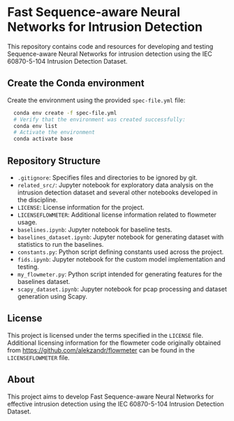 # Fast Sequence-aware Neural Networks for Intrusion Detection

This repository contains code and resources for developing and testing Sequence-aware Neural Networks for intrusion detection using the IEC 60870-5-104 Intrusion Detection Dataset.

## Create the Conda environment
Create the environment using the provided `spec-file.yml` file:

```sh
  conda env create -f spec-file.yml
  # Verify that the environment was created successfully:
  conda env list
  # Activate the environment
  conda activate base
```
## Repository Structure

- `.gitignore`: Specifies files and directories to be ignored by git.
- `related_src/`: Jupyter notebook for exploratory data analysis on the intrusion detection dataset and several other notebooks developed in the discipline.
- `LICENSE`: License information for the project.
- `LICENSEFLOWMETER`: Additional license information related to flowmeter usage.
- `baselines.ipynb`: Jupyter notebook for baseline tests.
- `baselines_dataset.ipynb`: Jupyter notebook for generating dataset with statistics to run the baselines.
- `constants.py`: Python script defining constants used across the project.
- `fids.ipynb`: Jupyter notebook for the custom model implementation and testing.
- `my_flowmeter.py`: Python script intended for generating features for the baselines dataset.
- `scapy_dataset.ipynb`: Jupyter notebook for pcap processing and dataset generation using Scapy.

## License

This project is licensed under the terms specified in the `LICENSE` file. Additional licensing information for the flowmeter code originally obtained from https://github.com/alekzandr/flowmeter can be found in the `LICENSEFLOWMETER` file.


## About

This project aims to develop Fast Sequence-aware Neural Networks for effective intrusion detection using the IEC 60870-5-104 Intrusion Detection Dataset.
